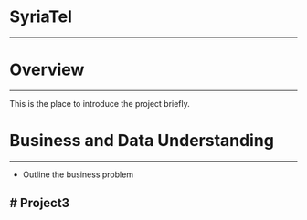 # <b>SyriaTel </b>
---

# <b>Overview</b>

---
This is the place to introduce the project briefly. 


# <b> Business and Data Understanding </b>

---
- Outline the business problem 

## <b></b># Project3
